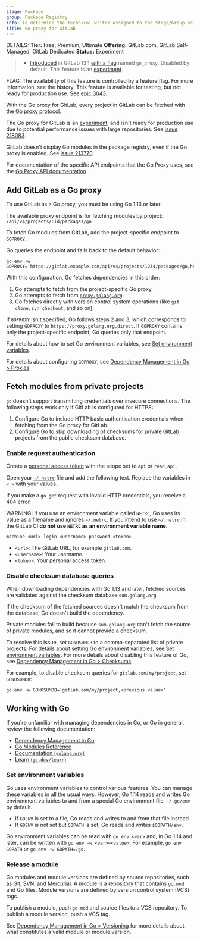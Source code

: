 ```yaml
---
stage: Package
group: Package Registry
info: To determine the technical writer assigned to the Stage/Group associated with this page, see https://handbook.gitlab.com/handbook/product/ux/technical-writing/#assignments
title: Go proxy for GitLab
---
```


DETAILS:
**Tier:** Free, Premium, Ultimate
**Offering:** GitLab.com, GitLab Self-Managed, GitLab Dedicated
**Status:** Experiment

> - [Introduced](https://gitlab.com/gitlab-org/gitlab/-/issues/27376) in GitLab 13.1 [with a flag](../../../administration/feature_flags.md) named `go_proxy`. Disabled by default. This feature is an [experiment](../../../policy/development_stages_support.md).

FLAG:
The availability of this feature is controlled by a feature flag.
For more information, see the history.
This feature is available for testing, but not ready for production use.
See [epic 3043](https://gitlab.com/groups/gitlab-org/-/epics/3043).

With the Go proxy for GitLab, every project in GitLab can be fetched with the
[Go proxy protocol](https://proxy.golang.org/).

The Go proxy for GitLab is an [experiment](../../../policy/development_stages_support.md), and isn't ready for production use
due to potential performance issues with large repositories. See [issue 218083](https://gitlab.com/gitlab-org/gitlab/-/issues/218083).

GitLab doesn't display Go modules in the package registry, even if the Go proxy is enabled. See [issue 213770](https://gitlab.com/gitlab-org/gitlab/-/issues/213770).

For documentation of the specific API endpoints that the Go Proxy uses, see the
[Go Proxy API documentation](../../../api/packages/go_proxy.md).

## Add GitLab as a Go proxy

To use GitLab as a Go proxy, you must be using Go 1.13 or later.

The available proxy endpoint is for fetching modules by project: `/api/v4/projects/:id/packages/go`

To fetch Go modules from GitLab, add the project-specific endpoint to `GOPROXY`.

Go queries the endpoint and falls back to the default behavior:

```shell
go env -w GOPROXY='https://gitlab.example.com/api/v4/projects/1234/packages/go,https://proxy.golang.org,direct'
```

With this configuration, Go fetches dependencies in this order:

1. Go attempts to fetch from the project-specific Go proxy.
1. Go attempts to fetch from [`proxy.golang.org`](https://proxy.golang.org).
1. Go fetches directly with version control system operations (like `git clone`,
   `svn checkout`, and so on).

If `GOPROXY` isn't specified, Go follows steps 2 and 3, which corresponds to
setting `GOPROXY` to `https://proxy.golang.org,direct`. If `GOPROXY`
contains only the project-specific endpoint, Go queries only that endpoint.

For details about how to set Go environment variables, see
[Set environment variables](#set-environment-variables).

For details about configuring `GOPROXY`, see
[Dependency Management in Go > Proxies](../../../development/go_guide/dependencies.md#proxies).

## Fetch modules from private projects

`go` doesn't support transmitting credentials over insecure connections. The
following steps work only if GitLab is configured for HTTPS:

1. Configure Go to include HTTP basic authentication credentials when fetching
   from the Go proxy for GitLab.
1. Configure Go to skip downloading of checksums for private GitLab projects
   from the public checksum database.

### Enable request authentication

Create a [personal access token](../../profile/personal_access_tokens.md) with
the scope set to `api` or `read_api`.

Open your [`~/.netrc`](https://everything.curl.dev/usingcurl/netrc.html) file
and add the following text. Replace the variables in `< >` with your values.

If you make a `go get` request with invalid HTTP credentials, you receive a 404 error.

WARNING:
If you use an environment variable called `NETRC`, Go uses its value
as a filename and ignores `~/.netrc`. If you intend to use `~/.netrc` in
the GitLab CI **do not use `NETRC` as an environment variable name**.

```plaintext
machine <url> login <username> password <token>
```

- `<url>`: The GitLab URL, for example `gitlab.com`.
- `<username>`: Your username.
- `<token>`: Your personal access token.

### Disable checksum database queries

When downloading dependencies with Go 1.13 and later, fetched sources are
validated against the checksum database `sum.golang.org`.

If the checksum of the fetched sources doesn't match the checksum from the
database, Go doesn't build the dependency.

Private modules fail to build because `sum.golang.org` can't fetch the source
of private modules, and so it cannot provide a checksum.

To resolve this issue, set `GONOSUMDB` to a comma-separated list of private
projects. For details about setting Go environment variables, see
[Set environment variables](#set-environment-variables). For more details about
disabling this feature of Go, see
[Dependency Management in Go > Checksums](../../../development/go_guide/dependencies.md#checksums).

For example, to disable checksum queries for `gitlab.com/my/project`, set
`GONOSUMDB`:

```shell
go env -w GONOSUMDB='gitlab.com/my/project,<previous value>'
```

## Working with Go

If you're unfamiliar with managing dependencies in Go, or Go in general, review
the following documentation:

- [Dependency Management in Go](../../../development/go_guide/dependencies.md)
- [Go Modules Reference](https://go.dev/ref/mod)
- [Documentation (`golang.org`)](https://go.dev/doc/)
- [Learn (`go.dev/learn`)](https://go.dev/learn/)

### Set environment variables

Go uses environment variables to control various features. You can manage these
variables in all the usual ways. However, Go 1.14 reads and writes Go
environment variables to and from a special Go environment file, `~/.go/env` by
default.

- If `GOENV` is set to a file, Go reads and writes to and from that file instead.
- If `GOENV` is not set but `GOPATH` is set, Go reads and writes `$GOPATH/env`.

Go environment variables can be read with `go env <var>` and, in Go 1.14 and
later, can be written with `go env -w <var>=<value>`. For example,
`go env GOPATH` or `go env -w GOPATH=/go`.

### Release a module

Go modules and module versions are defined by source repositories, such as Git,
SVN, and Mercurial. A module is a repository that contains `go.mod` and Go
files. Module versions are defined by version control system (VCS) tags.

To publish a module, push `go.mod` and source files to a VCS repository. To
publish a module version, push a VCS tag.

See [Dependency Management in Go > Versioning](../../../development/go_guide/dependencies.md#versioning)
for more details about what constitutes a valid module or module version.
